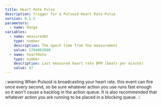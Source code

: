 ```yaml
---
title: Heart Rate Pulse
description: Trigger for a Pulsoid Heart Rate Pulse
version: 0.1.5
parameters:
  - name: Range
variables:
  - name: measuredAt
    type: number
    description: The epoch time from the measurement
    value: 1704063600
  - name: heartRate
    type: number
    description: Last measured heart rate BPM (beats per minute)
    value: 87
---
```


::warning
When Pulsoid is broadcasting your heart rate, this event can fire once every second, so be sure whatever action you use runs fast enough so it won't cause a backlog in the action queue. It is also recommended that whatever action you are running to be placed in a blocking queue.
::
